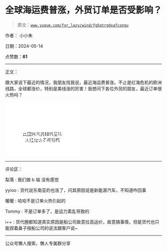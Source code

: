 # 全球海运费普涨，外贸订单是否受影响？

> 原文：[`www.yuque.com/for_lazy/wind/fg5qtrgdxafcongu`](https://www.yuque.com/for_lazy/wind/fg5qtrgdxafcongu)

作者： 小小朱

日期：2024-05-14

点赞数：**61**

* * *

正文：

跟大家说下最近的情况，我朋友找我说，最近海运费普涨。不止是红海危机的欧洲线路，全球都涨价，特别是美线涨的厉害！我想问下各位外贸的朋友，最近订单很火热吗？

![](img/159274e32743f66d6731dc7dfca2c3d4.png)

* * *

评论区：

梨落 : 我们做 b 端 没有感觉

yyioo : 货代说东南亚的也涨了，问其原因说是新能源汽车，不知道咋回事

暖暖 : 哈哈不是订单火热引起的

Tommy : 不是订单多了，是运力紊乱导致的

i++ : 货代圈都知道真实原因是船公司故意拉高运价，故意搞事情，但是货代也只能捏着鼻子按船公司的说法跟客户说~

* * *

公众号懒人搜索，懒人专属群分享
